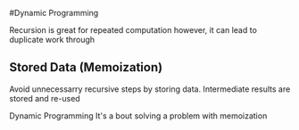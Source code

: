 #Dynamic Programming

Recursion is great for repeated computation
however, it can lead to duplicate work through


## Stored Data (Memoization)
Avoid unnecessarry recursive steps by storing data. 
Intermediate results are stored and re-used



Dynamic Programming
It's a bout solving a problem with memoization
